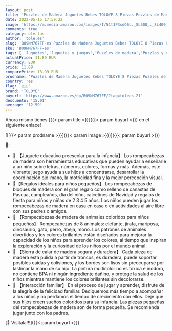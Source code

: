 ```yaml
---
layout: post
title: 'Puzzles de Madera Juguetes Bebes TOLOYE 8 Piezas Puzzles de Madera de Animales para Bebé Niños 2 3 4 5 años  Educativos Juguetes Montessori para Niños Regalo de cumpleaños  Navidad'
date: 2022-05-15 17:59:22
image: 'https://m.media-amazon.com/images/I/51t1P3sdO6L._SL500_._SL400_.jpg'
comments: true
category: ofertas
author: 'tole.es'
slug: 'B09NM767FF-es Puzzles de Madera Juguetes Bebes TOLOYE 8 Piezas Puzzles...'
sku: 'B09NM767FF-es'
tags: [ 'Juguetes','Juguetes y juegos','Puzzles de madera','Puzzles y rompecabezas','navidad','toloye','🇪🇸', ]
actualPrice: 11.89 EUR
currency: EUR
price: 11.89
comparePrice: 13.99 EUR
prodname: 'Puzzles de Madera Juguetes Bebes TOLOYE 8 Piezas Puzzles de Madera de Animales para Bebé Niños 2 3 4 5 años  Educativos Juguetes Montessori para Niños Regalo de cumpleaños  Navidad'
country: 'es'
flag: '🇪🇸'
brand: 'TOLOYE'
buyurl: 'https://www.amazon.es/dp/B09NM767FF/?tag=tolees-21'
descuento: '15.01'
average: '12.59'
---
```


Ahora mismo tienes [{{< param title >}}]({{< param buyurl >}}) en el siguiente enlace!

[![{{< param prodname >}}]({{< param image >}})]({{< param buyurl >}})

🔎:

- 🐶 【Juguete educativo preescolar para la infancia】 Los rompecabezas de madera son herramientas educativas que pueden ayudar a enseñarle a un niño sobre letras, números, colores, formas y más. Además, este vibrante juego ayuda a sus hijos a concentrarse, desarrollar la coordinación ojo-mano, la motricidad fina y la mejor percepción visual.
- 🐘【Regalos ideales para niños pequeños】 Los rompecabezas de bloques de madera son el gran regalo como relleno de canastas de Pascua, cumpleaños, día del niño, calcetines de Navidad y regalos de fiesta para niños y niñas de 2 3 4 5 años. Los niños pueden jugar los rompecabezas de madera en casa en casa o en actividades al aire libre con sus padres o amigos.
- 🦁 【Rompecabezas de madera de animales coloridos para niños pequeños】 Rompecabezas de 8 animales: elefante, jirafa, mariposa, dinosaurio, gato, perro, abeja, mono. Los patrones de animales divertidos y los colores brillantes están diseñados para mejorar la capacidad de los niños para aprender los colores, al tiempo que inspiran la exploración y la curiosidad de los niños por el mundo animal.
- 🐼 【Sierra de calar de madera segura y duradera】 Cada pieza de madera está pulida a partir de troncos, es duradera, puede soportar posibles caídas y colisiones, y los bordes son lisos sin preocuparse por lastimar la mano de su hijo. La pintura multicolor no es tóxica e inodoro, no contiene BPA ni ningún ingrediente dañino, y protege la salud de los niños mientras mantiene los colores brillantes sin decolorarse.
- 🌈 【Interacción familiar】 En el proceso de jugar y aprender, disfrute de la alegría de la felicidad familiar. Dediquemos más tiempo a acompañar a los niños y no perdamos el tiempo de crecimiento con ellos. Deje que sus hijos creen sueños coloridos para su infancia. Las piezas pequeñas del rompecabezas de madera son de forma pequeña. Se recomienda jugar junto con los padres.

[🛒 Visítala!!!]({{< param buyurl >}})
